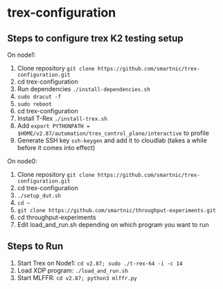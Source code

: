 # trex-configuration

## Steps to configure trex K2 testing setup 

On node1:
1) Clone repository `git clone https://github.com/smartnic/trex-configuration.git`
2) cd trex-configuration
3) Run dependencies `./install-dependencies.sh`
4) `sudo dracut -f`
5) `sudo reboot`
6) cd trex-configuration
7) Install T-Rex `./install-trex.sh`
8) Add `export PYTHONPATH = $HOME/v2.87/automation/trex_control_plane/interactive` to profile 
9) Generate SSH key `ssh-keygen` and add it to cloudlab (takes a while before it comes into effect)

On node0:
1) Clone repository `git clone https://github.com/smartnic/trex-configuration.git`
2) cd trex-configuration
3) `./setup_dut.sh`
4) `cd ~`
5) `git clone https://github.com/smartnic/throughput-experiments.git`
6) cd throughput-experiments
7) Edit load_and_run.sh depending on which program you want to run 

## Steps to Run 
1) Start Trex on Node1:  `cd v2.87; sudo ./t-rex-64 -i -c 14`
2) Load XDP program: `./load_and_run.sh`
3) Start MLFFR: `cd v2.87; python3 mlffr.py`
